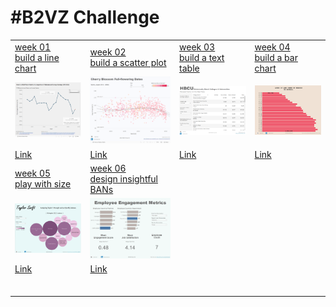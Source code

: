 # #B2VZ Challenge

|                                                                                                  |                                                                                                                                                                                                                                                |                                                                                                  |                                                                                                |
|------------------|-------------------|------------------|------------------|
| [week 01<br>build a line chart](https://data.world/back2vizbasics/2024week-1-build-a-line-chart) | [week 02<br>build a scatter plot](https://data.world/back2vizbasics/2024week-2-build-a-scatter-plot)                                                                                                                                           | [week 03<br>build a text table](https://data.world/back2vizbasics/2024week-3-build-a-text-table) | [week 04<br>build a bar chart](https://data.world/back2vizbasics/2024week-4-build-a-bar-chart) |
| ![](week_01/2024_01.png "week 1")                                                                | ![](week_02/2024_02.png "week 2")                                                                                                                                                                                                              | ![](week_03/2024_03.png "week 3")                                                                | ![](week_04/2024_04.png "week 4")                                                              |
| [Link](https://public.tableau.com/app/profile/sp1158/viz/B2VB2024_week_01/Dashboard1)            | [Link](https://public.tableau.com/app/profile/sp1158/viz/2024_week_02/Dashboard1)                                                                                                                                                              | [Link](https://public.tableau.com/app/profile/sp1158/viz/2024_week_03/Dashboard1)                | [Link](https://public.tableau.com/app/profile/sp1158/viz/2024_04/Dashboard1)                   |
| [week 05<br>play with size](https://data.world/back2vizbasics/2024week-5-play-with-size)         | [week 06](https://data.world/back2vizbasics/2024week-6-design-insightful-bans)[<br>](https://data.world/back2vizbasics/2024week-5-play-with-size)[design insightful BANs](https://data.world/back2vizbasics/2024week-6-design-insightful-bans) |                                                                                                  |                                                                                                |
| ![](week_05/2024_05.png "week 5")                                                                | ![](week_06/2024_06.png "week 06")                                                                                                                                                                                                             |                                                                                                  |                                                                                                |
| [Link](https://public.tableau.com/app/profile/sp1158/viz/B2VB2024week05/Dashboard1)              | [Link](https://public.tableau.com/app/profile/sp1158/viz/B2VB2024week06/Dashboard1)                                                                                                                                                            |                                                                                                  |                                                                                                |
|                                                                                                  |                                                                                                                                                                                                                                                |                                                                                                  |                                                                                                |
|                                                                                                  |                                                                                                                                                                                                                                                |                                                                                                  |                                                                                                |
|                                                                                                  |                                                                                                                                                                                                                                                |                                                                                                  |                                                                                                |
|                                                                                                  |                                                                                                                                                                                                                                                |                                                                                                  |                                                                                                |
|                                                                                                  |                                                                                                                                                                                                                                                |                                                                                                  |                                                                                                |
|                                                                                                  |                                                                                                                                                                                                                                                |                                                                                                  |                                                                                                |
